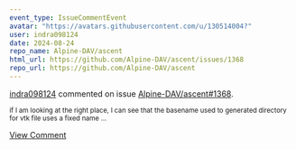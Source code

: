 ```yaml
---
event_type: IssueCommentEvent
avatar: "https://avatars.githubusercontent.com/u/130514004?"
user: indra098124
date: 2024-08-24
repo_name: Alpine-DAV/ascent
html_url: https://github.com/Alpine-DAV/ascent/issues/1368
repo_url: https://github.com/Alpine-DAV/ascent
---
```


<a href='https://github.com/indra098124' target='_blank'>indra098124</a> commented on issue <a href='https://github.com/Alpine-DAV/ascent/issues/1368' target='_blank'>Alpine-DAV/ascent#1368</a>.

<small>if I am looking at the right place, I can see that the basename used to generated directory for vtk file uses a fixed name...</small>

<a href='https://github.com/Alpine-DAV/ascent/issues/1368' target='_blank'>View Comment</a>